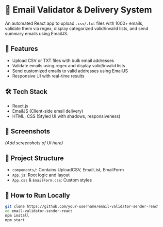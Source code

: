 
# 📧 Email Validator & Delivery System

An automated React app to upload `.csv/.txt` files with 1000+ emails, validate them via regex, display categorized valid/invalid lists, and send summary emails using EmailJS.

## 🚀 Features

- Upload CSV or TXT files with bulk email addresses
- Validate emails using regex and display valid/invalid lists
- Send customized emails to valid addresses using EmailJS
- Responsive UI with real-time results

## 🛠 Tech Stack

- React.js
- EmailJS (Client-side email delivery)
- HTML, CSS (Styled UI with shadows, responsiveness)

## 📸 Screenshots

*(Add screenshots of UI here)*

## 📂 Project Structure

- `components/`: Contains UploadCSV, EmailList, EmailForm
- `App.js`: Root logic and layout
- `App.css` & `EmailForm.css`: Custom styles

## 🧪 How to Run Locally

```bash
git clone https://github.com/your-username/email-validator-sender-react.git
cd email-validator-sender-react
npm install
npm start
